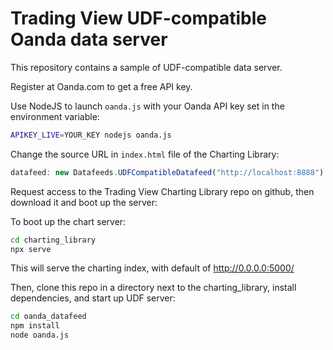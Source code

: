 Trading View UDF-compatible Oanda data server
==============

This repository contains a sample of UDF-compatible data server.

Register at Oanda.com to get a free API key.

Use NodeJS to launch `oanda.js` with your Oanda API key set in the environment variable:

```bash
APIKEY_LIVE=YOUR_KEY nodejs oanda.js
```
Change the source URL in `index.html` file of the Charting Library:

```javascript
datafeed: new Datafeeds.UDFCompatibleDatafeed("http://localhost:8888")
```
Request access to the Trading View Charting Library repo on github, then download it and boot up the server:

To boot up the chart server:

```bash
cd charting_library
npx serve
```

This will serve the charting index, with default of http://0.0.0.0:5000/

Then, clone this repo in a directory next to the charting_library, install dependencies, and start up UDF server:

```bash
cd oanda_datafeed
npm install
node oanda.js
```

